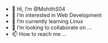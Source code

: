 - 👋 Hi, I’m @MohithS04
- 👀 I’m interested in Web Development
- 🌱 I’m currently learning Linux
- 💞️ I’m looking to collaborate on ...
- 📫 How to reach me ...

<!---
MohithS04/MohithS04 is a ✨ special ✨ repository because its `README.md` (this file) appears on your GitHub profile.
You can click the Preview link to take a look at your changes.
--->

